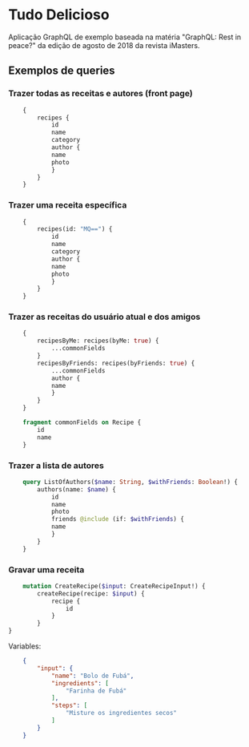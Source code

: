 # Tudo Delicioso
Aplicação GraphQL de exemplo baseada na matéria "GraphQL: Rest in peace?" da edição de agosto de 2018 da revista iMasters.

## Exemplos de queries
### Trazer todas as receitas e autores (front page)
```graphql
    {
        recipes {
            id
            name
            category
            author {
            name
            photo
            }
        }
    }
```

### Trazer uma receita específica
```graphql
    {
        recipes(id: "MQ==") {
            id
            name
            category
            author {
            name
            photo
            }
        }
    }
```

### Trazer as receitas do usuário atual e dos amigos
```graphql
    {
        recipesByMe: recipes(byMe: true) {
            ...commonFields
        }
        recipesByFriends: recipes(byFriends: true) {
            ...commonFields
            author {
            name
            }
        }
    }

    fragment commonFields on Recipe {
        id
        name
    }
```

### Trazer a lista de autores
```graphql
    query ListOfAuthors($name: String, $withFriends: Boolean!) {
        authors(name: $name) {
            id
            name
            photo
            friends @include (if: $withFriends) {
            name
            }
        }
    }
```

### Gravar uma receita
```graphql
    mutation CreateRecipe($input: CreateRecipeInput!) {
        createRecipe(recipe: $input) {
            recipe {
                id
            }
        }
}
```

Variables:

```json
    {
        "input": {
            "name": "Bolo de Fubá",
            "ingredients": [
                "Farinha de Fubá"
            ],
            "steps": [
                "Misture os ingredientes secos"
            ]
        }
    }
```

